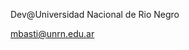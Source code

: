 Dev@Universidad Nacional de Rio Negro

mbasti@unrn.edu.ar

<!---
marianobastiUNRN/marianobastiUNRN is a ✨ special ✨ repository because its `README.md` (this file) appears on your GitHub profile.
You can click the Preview link to take a look at your changes.
--->
